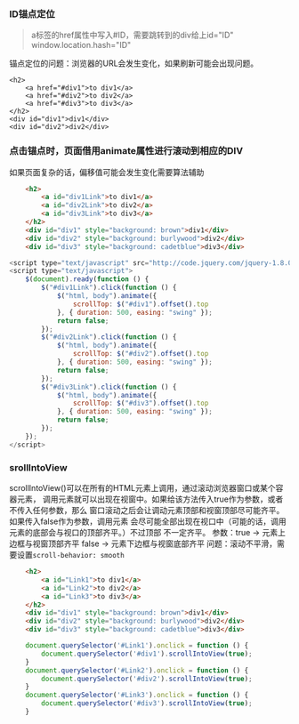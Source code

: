 ### ID锚点定位
> a标签的href属性中写入#ID，需要跳转到的div给上id="ID"
> window.location.hash="ID"

锚点定位的问题：浏览器的URL会发生变化，如果刷新可能会出现问题。
```
<h2>
    <a href="#div1">to div1</a>
    <a href="#div2">to div2</a>
    <a href="#div3">to div3</a>
</h2>
<div id="div1">div1</div>
<div id="div2">div2</div>
```
### 点击锚点时，页面借用animate属性进行滚动到相应的DIV
如果页面复杂的话，偏移值可能会发生变化需要算法辅助
```html
    <h2>
        <a id="div1Link">to div1</a>
        <a id="div2Link">to div2</a>
        <a id="div3Link">to div3</a>
    </h2>
    <div id="div1" style="background: brown">div1</div>
    <div id="div2" style="background: burlywood">div2</div>
    <div id="div3" style="background: cadetblue">div3</div>
```
```JavaScript
<script type="text/javascript" src="http://code.jquery.com/jquery-1.8.0.min.js"></script>
<script type="text/javascript">
    $(document).ready(function () {
        $("#div1Link").click(function () {
            $("html, body").animate({
                scrollTop: $("#div1").offset().top
            }, { duration: 500, easing: "swing" });
            return false;
        });
        $("#div2Link").click(function () {
            $("html, body").animate({
                scrollTop: $("#div2").offset().top
            }, { duration: 500, easing: "swing" });
            return false;
        });
        $("#div3Link").click(function () {
            $("html, body").animate({
                scrollTop: $("#div3").offset().top
            }, { duration: 500, easing: "swing" });
            return false;
        });
    });
</script>
```

### srollIntoView
scrollIntoView()可以在所有的HTML元素上调用，通过滚动浏览器窗口或某个容器元素，
调用元素就可以出现在视窗中。如果给该方法传入true作为参数，或者不传入任何参数，那么
窗口滚动之后会让调动元素顶部和视窗顶部尽可能齐平。如果传入false作为参数，调用元素
会尽可能全部出现在视口中（可能的话，调用元素的底部会与视口的顶部齐平。）不过顶部
不一定齐平。
参数：true -> 元素上边框与视窗顶部齐平  false -> 元素下边框与视窗底部齐平
问题：滚动不平滑，需要设置`scroll-behavior: smooth`
```html
    <h2>
        <a id="Link1">to div1</a>
        <a id="Link2">to div2</a>
        <a id="Link3">to div3</a>
    </h2>
    <div id="div1" style="background: brown">div1</div>
    <div id="div2" style="background: burlywood">div2</div>
    <div id="div3" style="background: cadetblue">div3</div>
```
```JavaScript
    document.querySelector('#Link1').onclick = function () {
        document.querySelector('#div1').scrollIntoView(true);
    }
    document.querySelector('#Link2').onclick = function () {
        document.querySelector('#div2').scrollIntoView(true);
    }
    document.querySelector('#Link3').onclick = function () {
        document.querySelector('#div3').scrollIntoView(true);
    }
```

